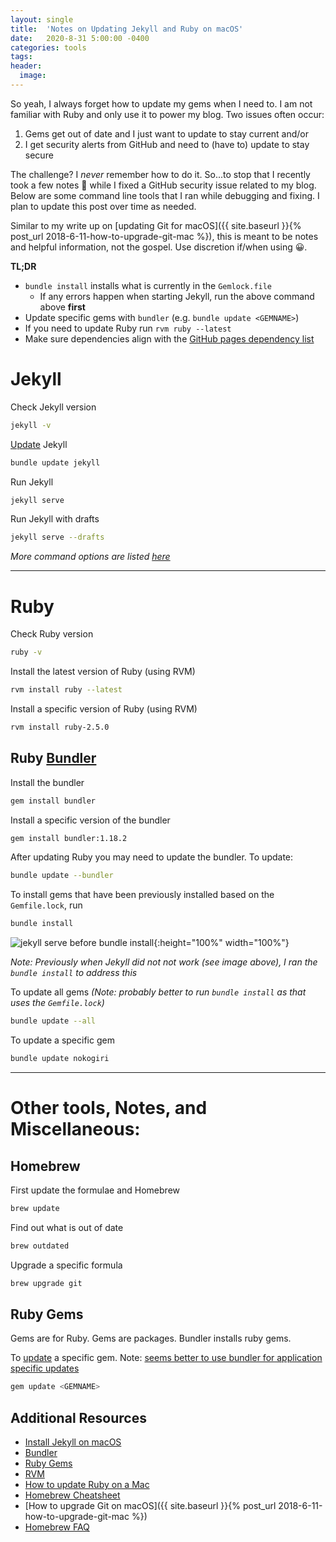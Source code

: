 ```yaml
---
layout: single
title:  'Notes on Updating Jekyll and Ruby on macOS'
date:   2020-8-31 5:00:00 -0400
categories: tools
tags:
header:
  image:
---
```

So yeah, I always forget how to update my gems when I need to. I am not familiar with Ruby and only use it to power my blog.  Two issues often occur:
1. Gems get out of date and I just want to update to stay current and/or
2. I get security alerts from GitHub and need to (have to) update to stay secure

The challenge? I _never_ remember how to do it. So...to stop that I recently took a few notes 📝 while I fixed a GitHub security issue related to my blog. Below are some command line tools that I ran while debugging and fixing. I plan to update this post over time as needed.

Similar to my write up on [updating Git for macOS]({{ site.baseurl }}{% post_url 2018-6-11-how-to-upgrade-git-mac %}), this is meant to be notes and helpful information, not the gospel. Use discretion if/when using 😀.


**TL;DR**
- `bundle install` installs what is currently in the `Gemlock.file`
  - If any errors happen when starting Jekyll, run the above command above **first**
- Update specific gems with `bundler` (e.g. `bundle update <GEMNAME>`)
- If you need to update Ruby run `rvm ruby --latest`
- Make sure dependencies align with the [GitHub pages dependency list](https://pages.github.com/versions/)

# Jekyll

Check Jekyll version
```sh
jekyll -v
```

[Update](https://jekyllrb.com/docs/upgrading/) Jekyll
```sh
bundle update jekyll
```

Run Jekyll
```sh
jekyll serve
```

Run Jekyll with drafts
```sh
jekyll serve --drafts
```

_More command options are listed [here](https://jekyllrb.com/docs/configuration/options/#build-command-options)_

---

# Ruby
Check Ruby version
```sh
ruby -v
```

Install the latest version of Ruby (using RVM)
```sh
rvm install ruby --latest
```

Install a specific version of Ruby (using RVM)
```sh
rvm install ruby-2.5.0
```

## Ruby [Bundler](https://bundler.io)
Install the bundler
```sh
gem install bundler
```

Install a specific version of the bundler
```sh
gem install bundler:1.18.2
```

After updating Ruby you may need to update the bundler. To update:
```sh
bundle update --bundler
```

To install gems that have been previously installed based on the `Gemfile.lock`, run
```sh
bundle install
```

![jekyll serve before bundle install]({{site.baseurl}}/assets/images/update-jekyll-ruby-error.png){:height="100%" width="100%"}

_Note: Previously when Jekyll did not not work (see image above), I ran the `bundle install` to address this_

To update all gems _(Note: probably better to run `bundle install` as that uses the `Gemfile.lock`)_
```sh
bundle update --all
```

To update a specific gem
```sh
bundle update nokogiri
```

---
# Other tools, Notes, and Miscellaneous:

## Homebrew
First update the formulae and Homebrew
```sh
brew update
```

Find out what is out of date
```sh
brew outdated
```

Upgrade a specific formula
```sh
brew upgrade git
```

## Ruby Gems
Gems are for Ruby. Gems are packages. Bundler installs ruby gems.

To [update](https://guides.rubygems.org/command-reference/#gem-update) a specific gem. Note: [seems better to use bundler for application specific updates](https://stackoverflow.com/questions/4604064/rubygems-bundler-and-rvm-confusion)
```sh
gem update <GEMNAME>
```

## Additional Resources
- [Install Jekyll on macOS](https://jekyllrb.com/docs/installation/macos/)
- [Bundler](https://bundler.io/v2.1/man/bundle-update.1.html)
- [Ruby Gems](https://guides.rubygems.org/rubygems-basics/)
- [RVM](https://rvm.io/rvm/upgrading)
- [How to update Ruby on a Mac](https://medium.com/@IanRahman/how-to-upgrade-ruby-on-a-mac-a592c6085c63)
- [Homebrew Cheatsheet](https://devhints.io/homebrew)
- [How to upgrade Git on macOS]({{ site.baseurl }}{% post_url 2018-6-11-how-to-upgrade-git-mac %})
- [Homebrew FAQ](https://docs.brew.sh/FAQ)

